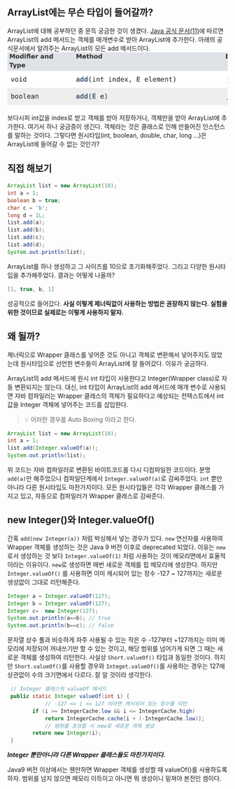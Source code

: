 ## ArrayList에는 무슨 타입이 들어갈까?
ArrayList에 대해 공부하던 중 문득 궁금한 것이 생겼다.
[Java 공식 문서(11)](https://docs.oracle.com/en/java/javase/11/docs/api/java.base/java/util/ArrayList.html)에 따르면 ArrayList의 add 메서드는 객체를 매개변수로 받아 ArrayList에 추가한다. 아래의 공식문서에서 알려주는 ArrayList의 모든 add 메서드이다.
![](./images/image1.png)

보다시피 int값을 index로 받고 객체를 받아 저장하거나, 객체만을 받아 ArrayList에 추가한다.
여기서 하나 궁금증이 생긴다. 객체라는 것은 클래스로 인해 만들어진 인스턴스를 말하는 것이다. 그렇다면 원시타입(int, boolean, double, char, long ...)은 ArrayList에 들어갈 수 없는 것인가?
## 직접 해보기
```java
ArrayList list = new ArrayList(10);
int a = 1;
boolean b = true;
char c = 'b';
long d = 1L;
list.add(a);
list.add(b);
list.add(c);
list.add(d);
System.out.println(list);
```
ArrayList를 하나 생성하고 그 사이즈를 10으로 초기화해주었다. 그리고 다양한 원시타입을 추가해주었다. 결과는 어떻게 나올까?
```java
[1, true, b, 1]
```
성공적으로 들어갔다. **사실 이렇게 제너릭없이 사용하는 방법은 권장하지 않는다. 실험을 위한 것이므로 실제로는 이렇게 사용하지 말자.**

## 왜 될까?
제너릭으로 Wrapper 클래스를 넣어준 것도 아니고 객체로 변환해서 넣어주지도 않았는데 원시타입으로 선언한 변수들이 ArrayList에 잘 들어갔다. 이유가 궁금하다.

ArrayList의 add 메서드에 원시 int 타입이 사용한다고 Integer(Wrapper class)로 자동 변환되지는 않는다. 대신, int 타입이 ArrayList의 add 메서드에 매개 변수로 사용되면 자바 컴파일러는 Wrapper 클래스의 객체가 필요하다고 예상되는 컨텍스트에서 int값을 Integer 객체에 넣어주는 코드를 삽입한다.
> 💡 이러한 경우를 Auto Boxing 이라고 한다.


```java
ArrayList list = new ArrayList(10);
int a = 1;
list.add(Integer.valueOf(a));
System.out.println(list);
```
위 코드는 자바 컴파일러로 변환된 바이트코드를 다시 디컴파일한 코드이다.
분명 `add(a)`만 해주었으나 컴파일단계에서 `Integer.valueOf(a)`로 감싸주었다. `int` 뿐만 아니라 다른 원시타입도 마찬가지이다. 모든 원시타입들은 각각 Wrapper 클래스를 가지고 있고, 자동으로 컴파일러가 Wrapper 클래스로 감싸준다.

## new Integer()와 Integer.valueOf()

간혹 `add(new Integer(a))` 처럼 박싱해서 넣는 경우가 있다. 
`new` 연산자를 사용하여 Wrapper 객체를 생성하는 것은 Java 9 버전 이후로 deprecated 되었다. 이유는 `new` 로서 생성하는 것 보다 `Integer.valueOf(1)` 처럼 사용하는 것이 메모리면에서 효율적이라는 이유이다.
`new`로 생성하면 매번 새로운 객체를 힙 메모리에 생성한다. 하지만 `Integer.valueOf()` 를 사용하면 이미 캐시되어 있는 정수 -127 ~ 127까지는 새로운 생성없이 그대로 리턴해준다.

```java
Integer a = Integer.valueOf(127);
Integer b = Integer.valueOf(127);
Integer c=  new Integer(127);
System.out.println(a==b); // true
System.out.println(b==c); // false
```
문자열 상수 풀과 비슷하게 자주 사용될 수 있는 작은 수 -127부터 +127까지는 이미 메모리에 저장되어 꺼내쓰기만 할 수 있는 것이고, 해당 범위를 넘어가게 되면 그 때는 새로운 객체를 생성하여 리턴한다.
사실상 `Short.valueOf()` 타입과 동일한 것이다. 하지만 `Short.valueOf()`를 사용할 경우와 `Integet.valueOf()`를 사용하는 경우는 127에 상관없이 수의 크기면에서 다르다. 잘 알 것이라 생각한다.
```java
 // Integer 클래스의 valueOf 메서드
 public static Integer valueOf(int i) {
		 	// -127 <= i <= 127 이라면 캐시되어 있는 정수를 리턴
        if (i >= IntegerCache.low && i <= IntegerCache.high)
            return IntegerCache.cache[i + (-IntegerCache.low)];
            // 범위를 초과할 시 new로 새로운 객체 생성
        return new Integer(i);
 }
```
***Integer 뿐만아니라 다른 Wrapper 클래스들도 마찬가지이다.***

Java9 버전 이상에서는 웬만하면 Wrapper 객체를 생성할 때 valueOf()를 사용하도록 하자. 범위를 넘지 않으면 메모리 이득이고 아니면 뭐 생성이니 밑져야 본전인 셈이다.